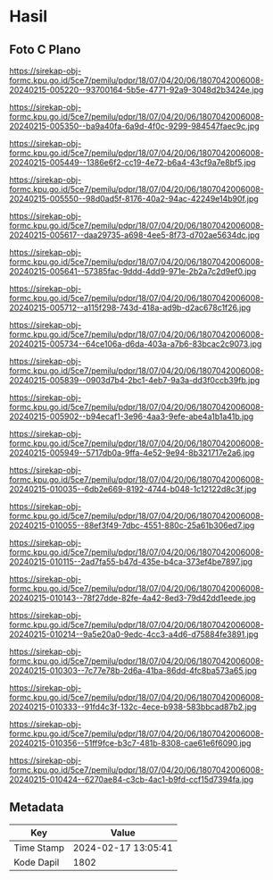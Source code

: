 # Hasil

## Foto C Plano

https://sirekap-obj-formc.kpu.go.id/5ce7/pemilu/pdpr/18/07/04/20/06/1807042006008-20240215-005220--93700164-5b5e-4771-92a9-3048d2b3424e.jpg

https://sirekap-obj-formc.kpu.go.id/5ce7/pemilu/pdpr/18/07/04/20/06/1807042006008-20240215-005350--ba9a40fa-6a9d-4f0c-9299-984547faec9c.jpg

https://sirekap-obj-formc.kpu.go.id/5ce7/pemilu/pdpr/18/07/04/20/06/1807042006008-20240215-005449--1386e6f2-cc19-4e72-b6a4-43cf9a7e8bf5.jpg

https://sirekap-obj-formc.kpu.go.id/5ce7/pemilu/pdpr/18/07/04/20/06/1807042006008-20240215-005550--98d0ad5f-8176-40a2-94ac-42249e14b90f.jpg

https://sirekap-obj-formc.kpu.go.id/5ce7/pemilu/pdpr/18/07/04/20/06/1807042006008-20240215-005617--daa29735-a698-4ee5-8f73-d702ae5634dc.jpg

https://sirekap-obj-formc.kpu.go.id/5ce7/pemilu/pdpr/18/07/04/20/06/1807042006008-20240215-005641--57385fac-9ddd-4dd9-971e-2b2a7c2d9ef0.jpg

https://sirekap-obj-formc.kpu.go.id/5ce7/pemilu/pdpr/18/07/04/20/06/1807042006008-20240215-005712--a115f298-743d-418a-ad9b-d2ac678c1f26.jpg

https://sirekap-obj-formc.kpu.go.id/5ce7/pemilu/pdpr/18/07/04/20/06/1807042006008-20240215-005734--64ce106a-d6da-403a-a7b6-83bcac2c9073.jpg

https://sirekap-obj-formc.kpu.go.id/5ce7/pemilu/pdpr/18/07/04/20/06/1807042006008-20240215-005839--0903d7b4-2bc1-4eb7-9a3a-dd3f0ccb39fb.jpg

https://sirekap-obj-formc.kpu.go.id/5ce7/pemilu/pdpr/18/07/04/20/06/1807042006008-20240215-005902--b94ecaf1-3e96-4aa3-9efe-abe4a1b1a41b.jpg

https://sirekap-obj-formc.kpu.go.id/5ce7/pemilu/pdpr/18/07/04/20/06/1807042006008-20240215-005949--5717db0a-9ffa-4e52-9e94-8b321717e2a6.jpg

https://sirekap-obj-formc.kpu.go.id/5ce7/pemilu/pdpr/18/07/04/20/06/1807042006008-20240215-010035--6db2e669-8192-4744-b048-1c12122d8c3f.jpg

https://sirekap-obj-formc.kpu.go.id/5ce7/pemilu/pdpr/18/07/04/20/06/1807042006008-20240215-010055--88ef3f49-7dbc-4551-880c-25a61b306ed7.jpg

https://sirekap-obj-formc.kpu.go.id/5ce7/pemilu/pdpr/18/07/04/20/06/1807042006008-20240215-010115--2ad7fa55-b47d-435e-b4ca-373ef4be7897.jpg

https://sirekap-obj-formc.kpu.go.id/5ce7/pemilu/pdpr/18/07/04/20/06/1807042006008-20240215-010143--78f27dde-82fe-4a42-8ed3-79d42dd1eede.jpg

https://sirekap-obj-formc.kpu.go.id/5ce7/pemilu/pdpr/18/07/04/20/06/1807042006008-20240215-010214--9a5e20a0-9edc-4cc3-a4d6-d75884fe3891.jpg

https://sirekap-obj-formc.kpu.go.id/5ce7/pemilu/pdpr/18/07/04/20/06/1807042006008-20240215-010303--7c77e78b-2d6a-41ba-86dd-4fc8ba573a65.jpg

https://sirekap-obj-formc.kpu.go.id/5ce7/pemilu/pdpr/18/07/04/20/06/1807042006008-20240215-010333--91fd4c3f-132c-4ece-b938-583bbcad87b2.jpg

https://sirekap-obj-formc.kpu.go.id/5ce7/pemilu/pdpr/18/07/04/20/06/1807042006008-20240215-010356--51ff9fce-b3c7-481b-8308-cae61e6f6090.jpg

https://sirekap-obj-formc.kpu.go.id/5ce7/pemilu/pdpr/18/07/04/20/06/1807042006008-20240215-010424--6270ae84-c3cb-4ac1-b9fd-ccf15d7394fa.jpg


## Metadata

| Key        | Value               |
| ---------- | ------------------- |
| Time Stamp | 2024-02-17 13:05:41 |
| Kode Dapil | 1802                |



